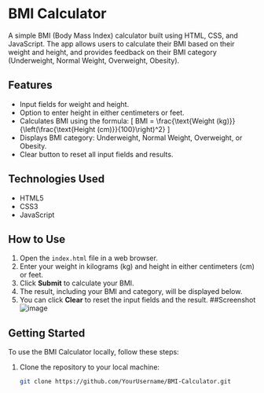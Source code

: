 
# BMI Calculator

A simple BMI (Body Mass Index) calculator built using HTML, CSS, and JavaScript. The app allows users to calculate their BMI based on their weight and height, and provides feedback on their BMI category (Underweight, Normal Weight, Overweight, Obesity).

## Features
- Input fields for weight and height.
- Option to enter height in either centimeters or feet.
- Calculates BMI using the formula:
  \[
  BMI = \frac{\text{Weight (kg)}}{\left(\frac{\text{Height (cm)}}{100}\right)^2}
  \]
- Displays BMI category: Underweight, Normal Weight, Overweight, or Obesity.
- Clear button to reset all input fields and results.

## Technologies Used
- HTML5
- CSS3
- JavaScript

## How to Use
1. Open the `index.html` file in a web browser.
2. Enter your weight in kilograms (kg) and height in either centimeters (cm) or feet.
3. Click **Submit** to calculate your BMI.
4. The result, including your BMI and category, will be displayed below.
5. You can click **Clear** to reset the input fields and the result.
##Screenshot
![image](https://github.com/user-attachments/assets/ef506ae8-c05f-41a8-a31d-6ad06d92adaa)


## Getting Started
To use the BMI Calculator locally, follow these steps:

1. Clone the repository to your local machine:
   ```bash
   git clone https://github.com/YourUsername/BMI-Calculator.git
